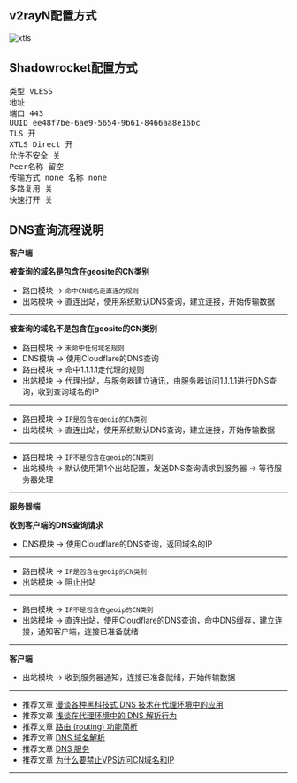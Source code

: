 ## v2rayN配置方式

![xtls](https://user-images.githubusercontent.com/88967758/153618976-66decc06-823b-4b87-9b2f-2abac08eced6.jpg)

## Shadowrocket配置方式

<pre>类型 VLESS
地址
端口 443
UUID ee48f7be-6ae9-5654-9b61-8466aa8e16bc
TLS 开
XTLS Direct 开
允许不安全 关
Peer名称 留空
传输方式 none 名称 none
多路复用 关
快速打开 关</pre>

## DNS查询流程说明

**客户端**

**被查询的域名是包含在geosite的CN类别**
- 路由模块 → `命中CN域名走直连的规则`
- 出站模块 → 直连出站，使用系统默认DNS查询，建立连接，开始传输数据
---

**被查询的域名不是包含在geosite的CN类别**
- 路由模块 → `未命中任何域名规则`
- DNS模块 → 使用Cloudflare的DNS查询
- 路由模块 → 命中1.1.1.1走代理的规则
- 出站模块 → 代理出站，与服务器建立通讯，由服务器访问1.1.1.1进行DNS查询，收到查询域名的IP
---

- 路由模块 → `IP是包含在geoip的CN类别`
- 出站模块 → 直连出站，使用系统默认DNS查询，建立连接，开始传输数据
---

- 路由模块 → `IP不是包含在geoip的CN类别`
- 出站模块 → 默认使用第1个出站配置，发送DNS查询请求到服务器 → 等待服务器处理
---

**服务器端**

**收到客户端的DNS查询请求**
- DNS模块 → 使用Cloudflare的DNS查询，返回域名的IP
---

- 路由模块 → `IP是包含在geoip的CN类别`
- 出站模块 → 阻止出站
---

- 路由模块 → `IP不是包含在geoip的CN类别`
- 出站模块 → 直连出站，使用Cloudflare的DNS查询，命中DNS缓存，建立连接，通知客户端，连接已准备就绪
---

**客户端**
- 出站模块 → 收到服务器通知，连接已准备就绪，开始传输数据
---

- 推荐文章 [漫谈各种黑科技式 DNS 技术在代理环境中的应用](https://tachyondevel.medium.com/%E6%BC%AB%E8%B0%88%E5%90%84%E7%A7%8D%E9%BB%91%E7%A7%91%E6%8A%80%E5%BC%8F-dns-%E6%8A%80%E6%9C%AF%E5%9C%A8%E4%BB%A3%E7%90%86%E7%8E%AF%E5%A2%83%E4%B8%AD%E7%9A%84%E5%BA%94%E7%94%A8-62c50e58cbd0) 
- 推荐文章 [浅谈在代理环境中的 DNS 解析行为](https://blog.skk.moe/post/what-happend-to-dns-in-proxy/)
- 推荐文章 [路由 (routing) 功能简析](https://xtls.github.io/Xray-docs-next/document/level-1/routing-lv1-part1.html)
- 推荐文章 [DNS 域名解析](https://www.v2fly.org/config/dns.html)
- 推荐文章 [DNS 服务](https://guide.v2fly.org/basics/dns.html)
- 推荐文章 [为什么要禁止VPS访问CN域名和IP](https://github.com/XTLS/Xray-core/discussions/593#discussioncomment-845165)
---
